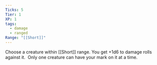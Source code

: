 ```yaml
---
Ticks: 5
Tier: 1
XP: 1
tags:
  - damage
  - ranged
Range: "[[Short]]"
---
```

Choose a creature within [[Short]] range. You get +1d6 to damage rolls against it.  Only one creature can have your mark on it at a time.